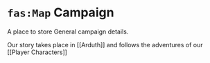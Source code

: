 # `fas:Map` Campaign

A place to store General campaign details.

Our story takes place in [[Arduth]] and follows the adventures of our [[Player Characters]]